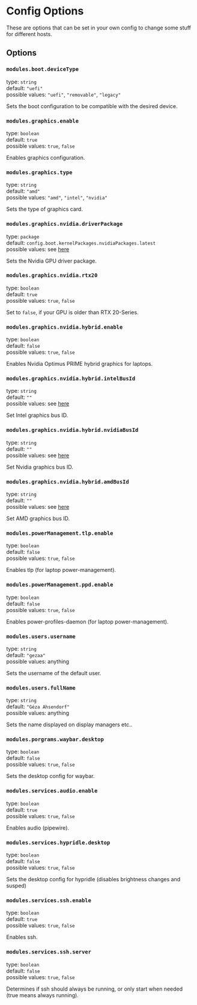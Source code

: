 # Config Options

These are options that can be set in your own config to change some stuff for different hosts.

## Options

### `modules.boot.deviceType`
type: `string`  
default: `"uefi"`  
possible values: `"uefi"`, `"removable"`, `"legacy"`  
  
Sets the boot configuration to be compatible with the desired device.

### `modules.graphics.enable`
type: `boolean`  
default: `true`  
possible values: `true`, `false`  
  
Enables graphics configuration.

### `modules.graphics.type`
type: `string`  
default: `"amd"`  
possible values: `"amd"`, `"intel"`, `"nvidia"`  
  
Sets the type of graphics card.

### `modules.graphics.nvidia.driverPackage`
type: `package`  
default: `config.boot.kernelPackages.nvidiaPackages.latest`  
possible values: see [here](https://nixos.wiki/wiki/Nvidia#Determining_the_Correct_Driver_Version)  
  
Sets the Nvidia GPU driver package.

### `modules.graphics.nvidia.rtx20`
type: `boolean`  
default: `true`  
possible values: `true`, `false`  
  
Set to `false`, if your GPU is older than RTX 20-Series.

### `modules.graphics.nvidia.hybrid.enable`
type: `boolean`  
default: `false`  
possible values: `true`, `false`  
  
Enables Nvidia Optimus PRIME hybrid graphics for laptops.

### `modules.graphics.nvidia.hybrid.intelBusId`
type: `string`  
default: `""`  
possible values: see [here](https://nixos.wiki/wiki/Nvidia#Configuring_Optimus_PRIME:_Bus_ID_Values_.28Mandatory.29)  
  
Set Intel graphics bus ID.

### `modules.graphics.nvidia.hybrid.nvidiaBusId`
type: `string`  
default: `""`  
possible values: see [here](https://nixos.wiki/wiki/Nvidia#Configuring_Optimus_PRIME:_Bus_ID_Values_.28Mandatory.29)  
  
Set Nvidia graphics bus ID.

### `modules.graphics.nvidia.hybrid.amdBusId`
type: `string`  
default: `""`  
possible values: see [here](https://nixos.wiki/wiki/Nvidia#Configuring_Optimus_PRIME:_Bus_ID_Values_.28Mandatory.29)  
  
Set AMD graphics bus ID.

### `modules.powerManagement.tlp.enable`
type: `boolean`  
default: `false`  
possible values: `true`, `false`  
  
Enables tlp (for laptop power-management).

### `modules.powerManagement.ppd.enable`
type: `boolean`  
default: `false`  
possible values: `true`, `false`  
  
Enables power-profiles-daemon (for laptop power-management).

### `modules.users.username`
type: `string`  
default: `"gezaa"`  
possible values: anything  
  
Sets the username of the default user.

### `modules.users.fullName`
type: `string`  
default: `"Géza Ahsendorf"`  
possible values: anything  
  
Sets the name displayed on display managers etc..

### `modules.porgrams.waybar.desktop`
type: `boolean`  
default: `false`  
possible values: `true`, `false`  
  
Sets the desktop config for waybar.

### `modules.services.audio.enable`
type: `boolean`  
default: `true`  
possible values: `true`, `false`  
  
Enables audio (pipewire).

### `modules.services.hypridle.desktop`
type: `boolean`  
default: `false`  
possible values: `true`, `false`  
  
Sets the desktop config for hypridle (disables brightness changes and susped)

### `modules.services.ssh.enable`
type: `boolean`  
default: `true`  
possible values: `true`, `false`  
  
Enables ssh.

### `modules.services.ssh.server` 
type: `boolean`  
default: `false`  
possible values: `true`, `false`  
  
Determines if ssh should always be running, or only start when needed (true means always running).
